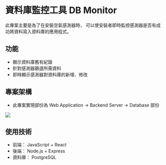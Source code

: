 # 資料庫監控工具 DB Monitor

此專案主要是為了在安裝空氣感測器時，
可以使安裝者即時監控感測器是否有成功將資料寫入資料庫的應用程式。

## 功能

- 顯示資料庫舊有紀錄
- 針對感測器篩選所需資料
- 即時顯示感測器對資料庫的新增、修改

## 專案架構

- 此專案實現部份為 Web Application -> Backend Server -> Database 部份

![](https://github.com/s951080603/DB-Monitor/blob/main/files/architecture.png?raw=true)

## 使用技術

- 前端： JavaScript + React
- 後端： Node.js + Express
- 資料庫： PostgreSQL
